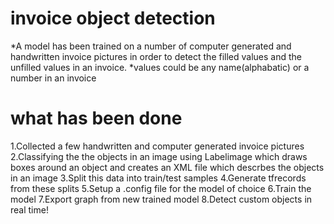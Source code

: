 # invoice object detection
*A model has been trained on a number of computer generated and handwritten invoice pictures in order to detect the filled values and the unfilled values in an invoice. 
*values could be any name(alphabatic) or a number in an invoice 



# what has been done
1.Collected a few handwritten and computer generated invoice pictures
2.Classifying the the objects in an image using Labelimage which draws boxes around an object and creates an XML file which descrbes the objects in an image
3.Split this data into train/test samples
4.Generate  tfrecords from these splits
5.Setup a .config file for the model of choice 
6.Train the model
7.Export graph from new trained model
8.Detect custom objects in real time!




